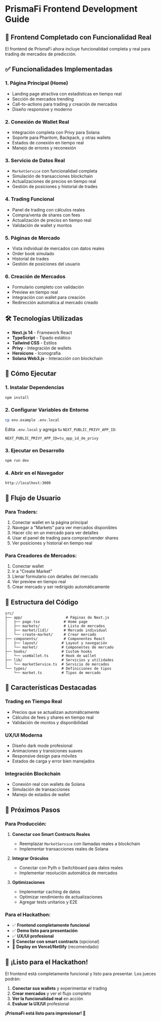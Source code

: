 # PrismaFi Frontend Development Guide

## 🚀 **Frontend Completado con Funcionalidad Real**

El frontend de PrismaFi ahora incluye funcionalidad completa y real para trading de mercados de predicción.

## ✅ **Funcionalidades Implementadas**

### 1. **Página Principal (Home)**
- Landing page atractiva con estadísticas en tiempo real
- Sección de mercados trending
- Call-to-actions para trading y creación de mercados
- Diseño responsive y moderno

### 2. **Conexión de Wallet Real**
- Integración completa con Privy para Solana
- Soporte para Phantom, Backpack, y otras wallets
- Estados de conexión en tiempo real
- Manejo de errores y reconexión

### 3. **Servicio de Datos Real**
- `MarketService` con funcionalidad completa
- Simulación de transacciones blockchain
- Actualizaciones de precios en tiempo real
- Gestión de posiciones y historial de trades

### 4. **Trading Funcional**
- Panel de trading con cálculos reales
- Compra/venta de shares con fees
- Actualización de precios en tiempo real
- Validación de wallet y montos

### 5. **Páginas de Mercado**
- Vista individual de mercados con datos reales
- Order book simulado
- Historial de trades
- Gestión de posiciones del usuario

### 6. **Creación de Mercados**
- Formulario completo con validación
- Preview en tiempo real
- Integración con wallet para creación
- Redirección automática al mercado creado

## 🛠 **Tecnologías Utilizadas**

- **Next.js 14** - Framework React
- **TypeScript** - Tipado estático
- **Tailwind CSS** - Estilos
- **Privy** - Integración de wallets
- **Heroicons** - Iconografía
- **Solana Web3.js** - Interacción con blockchain

## 🚀 **Cómo Ejecutar**

### 1. **Instalar Dependencias**
```bash
npm install
```

### 2. **Configurar Variables de Entorno**
```bash
cp env.example .env.local
```

Edita `.env.local` y agrega tu `NEXT_PUBLIC_PRIVY_APP_ID`:
```env
NEXT_PUBLIC_PRIVY_APP_ID=tu_app_id_de_privy
```

### 3. **Ejecutar en Desarrollo**
```bash
npm run dev
```

### 4. **Abrir en el Navegador**
```
http://localhost:3000
```

## 📱 **Flujo de Usuario**

### **Para Traders:**
1. Conectar wallet en la página principal
2. Navegar a "Markets" para ver mercados disponibles
3. Hacer clic en un mercado para ver detalles
4. Usar el panel de trading para comprar/vender shares
5. Ver posiciones y historial en tiempo real

### **Para Creadores de Mercados:**
1. Conectar wallet
2. Ir a "Create Market"
3. Llenar formulario con detalles del mercado
4. Ver preview en tiempo real
5. Crear mercado y ser redirigido automáticamente

## 🔧 **Estructura del Código**

```
src/
├── app/                    # Páginas de Next.js
│   ├── page.tsx           # Home page
│   ├── markets/           # Lista de mercados
│   ├── market/[id]/       # Mercado individual
│   └── create-market/     # Crear mercado
├── components/            # Componentes React
│   ├── layout/           # Layout y navegación
│   └── market/           # Componentes de mercado
├── hooks/                # Custom hooks
│   └── useWallet.ts      # Hook de wallet
├── lib/                  # Servicios y utilidades
│   └── marketService.ts  # Servicio de mercados
└── types/                # Definiciones de tipos
    └── market.ts         # Tipos de mercado
```

## 🎯 **Características Destacadas**

### **Trading en Tiempo Real**
- Precios que se actualizan automáticamente
- Cálculos de fees y shares en tiempo real
- Validación de montos y disponibilidad

### **UX/UI Moderna**
- Diseño dark mode profesional
- Animaciones y transiciones suaves
- Responsive design para móviles
- Estados de carga y error bien manejados

### **Integración Blockchain**
- Conexión real con wallets de Solana
- Simulación de transacciones
- Manejo de estados de wallet

## 🚀 **Próximos Pasos**

### **Para Producción:**
1. **Conectar con Smart Contracts Reales**
   - Reemplazar `MarketService` con llamadas reales a blockchain
   - Implementar transacciones reales de Solana

2. **Integrar Oráculos**
   - Conectar con Pyth o Switchboard para datos reales
   - Implementar resolución automática de mercados

3. **Optimizaciones**
   - Implementar caching de datos
   - Optimizar rendimiento de actualizaciones
   - Agregar tests unitarios y E2E

### **Para el Hackathon:**
- ✅ **Frontend completamente funcional**
- ✅ **Demo listo para presentación**
- ✅ **UX/UI profesional**
- 🔄 **Conectar con smart contracts** (opcional)
- 🔄 **Deploy en Vercel/Netlify** (recomendado)

## 🎉 **¡Listo para el Hackathon!**

El frontend está completamente funcional y listo para presentar. Los jueces podrán:

1. **Conectar sus wallets** y experimentar el trading
2. **Crear mercados** y ver el flujo completo
3. **Ver la funcionalidad real** en acción
4. **Evaluar la UX/UI** profesional

**¡PrismaFi está listo para impresionar! 🚀**



